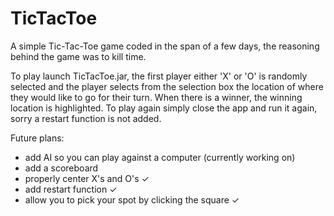 # TicTacToe
A simple Tic-Tac-Toe game coded in the span of a few days, the reasoning behind the game was to kill time.

To play launch TicTacToe.jar, the first player either 'X' or 'O' is randomly selected and the player selects from the selection box the location of where they would like to go for their turn. When there is a winner, the winning location is highlighted. To play again simply close the app and run it again, sorry a restart function is not added.

Future plans:
- add AI so you can play against a computer (currently working on)
- add a scoreboard
- properly center X's and O's ✓
- add restart function ✓
- allow you to pick your spot by clicking the square ✓
